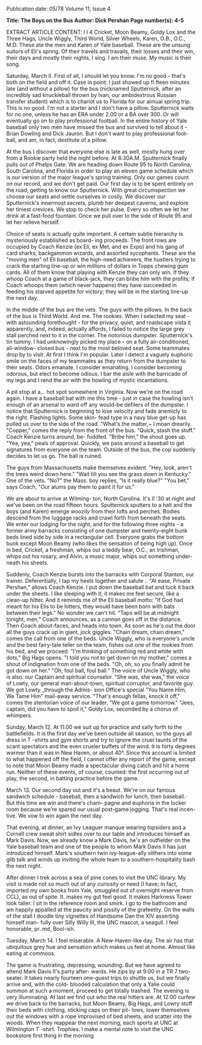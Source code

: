 Publication date: 05/78
Volume 11, Issue 4

**Title: The Boys on the Bus**
**Author: Dick Pershan**
**Page number(s): 4-5**

EXTRACT ARTICLE CONTENT:
l 
I 
4 
Cricket, Moon Beamy, Goldy Lox and the 
Three Hags, Uncle Wiggly, Third World, 
Silver Wheels, Karen, O.B., O.C., M.D. 
These ate the men and Karen of Yale 
baseball. These are the unsung suitors of 
Eli's spring. Of their travels and travails, 
their losses and their win, their days and 
mostly their nights, I sing. I am their muse. 
My music is their song. 

Saturday, March II. First of all, I 
should let you know. I'm no good -
that's both on the field and off it. 
Case in point: I just showed up fl.fteen 
minutes late (and without a pillow) 
for the bus (nicknamed Sputternick, 
after an incredibly sad knuckleball 
thrown by Ivan, our ambidextrous 
Russian transfer student) which is to 
chariot us to Florida for our aimual 
spring trip. This is no good. I'm not a 
starter and I don't have a pillow. 
Sputternick waits for no one, unless 
he has an ERA under 2.00 or a BA 
over 300. Or will eventually go on to 
play professional football. In the 
entire history of Yale baseball only 
two men have missed the bus and 
survived to tell about it -
Brian 
Dowling and Dick Jauron. But I 
don't want to play professional foot-
ball, and am, in fact, destitute of a 
pillow. 

At the bus I discover that everyone 
else is late as well, mostly hung over 
from a Rookie party held the night 
before. At 8:30A.M. Sputternick 
finally pulls out of Phelps Gate. We 
are heading down Route 95 to North 
Carolina, South Carolina, and Florida 
in order to play an eleven game 
schedule which is our version of the 
major league's spring training. Only 
our games count on our record, and 
we don't get paid. Our first day is to 
be spent entirely on the road, getting 
to know our Sputternick. With great 
circumspection we choose our seats 
and settle ourselves in cosily. We 
discover our Sputternick's innermost 
secrets, plumb her deepest caverns, 
and explore her tiniest crevices. We 
stop to check her pulse. Every so 
often we let her drink at a fast-food 
fountain. Once we pull over to the 
side of Route 95 and let her relieve 
herself. 

Choice of seats is actually quite 
important. A certain subtle hierarchy 
is mysteriously established as board-
ing proceeds. The front rows are 
occupied by Coach Kenzie (ex Eli, ex 
Met, and ex Expo) and his gang of 
card sharks, backgammon wizards, 
and assorted sycophants. These are 
the "moving men" of Eli baseball, the 
high-need achievers, the hustlers 
trying to crack the starting line-up or 
win millions of dollars in Topps 
chewing gum cards. All of them know 
that playing with Kenzie they can 
only win. If they whoop Coach at a 
game of black-jack, they can bribe 
him with the profits; if Coach whoops 
them (which never happens) they have 
succeeded in feeding his starved 
appetite for victory; they will be in the 
starting line-up the next day. 

In the middle of the bus are the 
vets. The guys with the pillows. 
In the back of the bus is Third 
World. And me. The rookies. When I 
selected my seat -
with astounding 
forethought -
for the privacy, quiet, 
and roadscape vista it apparently, 
and, indeed, actually affords, I failed 
to notice the large grey stall perched 
next to it in the corner. The notorious 
dumpster. Sputternick's tin tummy. I 
had unknowingly picked my place -
on a fully air-conditioned, all-window-
closed bus -
next to the most 
beloved seat. Some teammates drop 
by to visit. At first I think I'm 
popular. Later I detect a vaguely 
euphoric smile on the faces of my 
teammates as they return from the 
dumpster to their seats. Odors 
emanate. I consider emanating. I 
consider becoming odorous, but elect 
to become odious. I bar the aisle with 
the barricado of my legs and I rend 
the air with the howling of mystic 
incantations. 

A pit stop at a,.. hot spot somewhere 
in Virginia. Now we're on the road 
again. I have a baseball bat with me 
this time -
just in case the howling 
isn't enough of an arsenal to ward off 
any would-be defilers of the dumpster. 
I notice that Sputternick is beginning 
to lose velocity and fade anemicly to 
the right. Flashing lights. Some skin-
fead type in a navy blue get-up has 
pulled us over to the side of the road. 
"What's the matter,~ I moan drearily. 
"Copper," comes the reply from the 
front of the bus. 
"Quick, stash the stuff." 
Coach Kenzie turns around, be-
fuddled. 
"Bribe him," the shout goes up. 
"Yea, yea," peals of approval. 
Quickly, we pass around a baseball 
to get signatures from everyone on the 
team. Outside of the bus, the cop 
suddenly decides to let us go. The ball 
is ruined. 

The guys from Massachusetts make 
themselves evident. "Hey, look, aren't 
the trees weird down here." 
"Wait till you see the grass down in 
Kentucky." One of the vets. 
"No?" the Mass. boy replies, "Is it 
really blue?" 
"You bet," says Coach, "Our alums 
pay them to paint it for us." 

We are about to arrive at Wilming-
ton, North Carolina. It's II :30 at 
night and we've been on the road 
fifteen hours. Sputtemick sputters to 
a halt and the boys (and Karen) 
emerge woozily from their lofts and 
perches. Bodies descend from the 
luggage racks and crawl forth from 
beneath the seats. We enter our 
lodging for the night, and for the 
following three nights -
a former 
army barracks consisting of one 
dumpster and twenty-eight bunk beds 
lined side by side in a rectangular cell. 
Everyone grabs the bottom bunk 
except Moon Beamy (who likes the 
sensation of being high up). Once in 
bed, Cricket, a freshman, whips out a 
teddy bear, O.C., an Irishman, whips 
out his rosary, and Alvin, a music 
major, whips out something under-
neath his sheets. 

Suddenly, Coach Kenzie bursts into 
the barracks with Corporal Stanton, 
our trainer. Deferentially, I tap my 
heels together and salute .. 
"At ease, Private Pershan," allows 
Coach Kenzie. I put down the 
baseball bat and tuck it back under 
the sheets. I like sleeping with it; it 
makes me feel secure, like a clean-up 
hitter. And it reminds me of the Eli 
baseball motto: "If God had meant 
for his Elis to be hitters, they would 
have been born with bats between 
their legs." No wonder we can't hit. 
"Taps will be at midnight tonight, 
men," Coach announces, as a cannon 
goes off in the distance. Then Coach 
about-faces, and heads into town. As 
soon as he's out the door all the guys 
crack up in giant, jock giggles. "Chain 
dream, chain dream," comes the call 
from one of the beds. Uncle Wiggly, 
who is everyone's uncle and the best 
fairy-tale teller on the team, fishes out 
one of the rookies from his bed, and 
we proceed. 
"I'm thinking of something red and 
white with dots," Big Hags opens. 
"I told you not to get down on my 
mother," comes a shout of indignation 
from one of the beds. 
"Oh, oh, so you finally admit he 
got down on her." 
"Oh, foul ball, foul ball." The voice 
of Uncle Wiggly, who is also. our 
Captain and spiritual counselor. 
"She was, she was," the voice of 
Lowty, our general man-about-town, 
spiritual corruptor, and favorite guy. 
We got Lowty _through the Admis-
sion Office's special "You Name Him, 
We Tame Him" mail-away service. 
"That's enough fellas, knock it off," 
comes the stentorian voice of our 
leader, "We got a game tomorrow." 
"Jees, captain, did you have to spoil 
it," Goldy Lox, seconded by a chorus 
of whimpers. 

Sunday, March 12. At 11:00 we suit 
up for practice and sally forth to the 
battlefields. It is the first day we've 
been outside all season, so the guys all 
dress in T -shirts and gym shorts and 
try to ignore the cruel taunts of the 
scant spectators and the even crueler 
buffets of the wind. It is forty degrees 
warmer than it was in New Haven, or 
about 40°. Since this account is 
limited to what happened off the field, 
I cannot offer any report of the game, 
except to note that Moon Beamy 
made a spectacular diving catch and 
hit a home run. Neither of these 
events, of course, counted: the first 
occurring out of play, the second, in 
batting practice before the game. 

March 13. Our second day out and 
it's a beaut. We're on our famous 
sandwich schedule -
baseball, then a 
sandwich for lunch, then baseball.· But 
this time we win and there's cham-
pagne and euphoria in the locker 
room because we're spared our usual 
post-game jogging. That's real incen-
tive. We vow to win again the next 
day. 

That evening, at dinner, an Ivy 
Leaguer manque wearing topsiders 
and a Cornell crew sweat shirt sidles 
over to our table and introduces 
himself as Mark Davis. Now, we 
already know a Mark Davis, he's an 
outfielder on the Yale baseball team 
and one of the people to whom Mark 
Davis II has just introduced himself. 
Mark's southern twin ivy-league-ally 
slithers into some glib talk and winds 
up inviting the whole team to a 
southern-hospitality bash the next 
night. 

After dinner I trek across a sea of 
pine cones to visit the UNC library. 
My visit is made not so much out of 
any curiosity or need (I have; in fact, 
imported my own books from Yale, 
smuggled out of overnight reserve 
from CCL), as out of spite. It. makes 
my gut feel good. It makes Harkness 
Tower look taller. I sit in the 
reference room and smirk. I go to the 
bathroom and am happily appalled at 
the paucity and pissity of the 
grafeetity. On the walls of the stall I 
doodle tiny vignettes of Handsome 
Dan the XIV asserting himself man-
fully over Silly Willy III, the UNC 
mascot, a seagull. I feel honorable, 
pr..md, Bool-ish. 

Tuesday, March 14. I feel 
miserable. A New-Haven-like day. 
The air has that ubiquitous grey hue 
and sensation which makes us feel at 
home. Almost like eating at 
commoos. 

The game is frustrating, depressing, 
wounding. But we have agreed to 
attend Mark Davis Il's party after-
wards. He zips by at 9:00 in a TR 7 
two-seater. It takes nearly fourteen 
one-guest trips to shuttle us, but we 
finally arrive and, with the cold-
blooded calculation that only a Yalie 
could summon at such a moment, 
proceed to get totally trashed. The 
evening is very illuminating. At last 
we find out who the real hitters are. 
At 12:00 curfew we drive back to the 
barracks, but Moon Beamy, Big 
Hags, and Lowry stuff their beds with 
clothing, sticking caps on their pil-
lows, lower themselves out the 
windows with a rope improvised of 
bed sheets, and scatter into the 
woods. When they reappear the next 
morning, each sports at UNC at 
Wilmington T -shirt. Trophies. I make 
a mental note to visit the UNC 
bookstore first thing in the morning